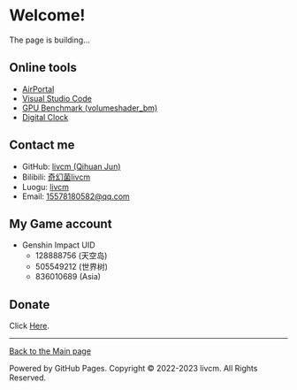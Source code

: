 # Welcome!
The page is building...
## Online tools
- [AirPortal](https://airportal.cn "AirPortal")
- [Visual Studio Code](https://vscode.dev "Visual Studio Code")
- [GPU Benchmark (volumeshader_bm)](https://cznull.github.io/vsbm "GPU Benchmark (volumeshader_bm)")
- [Digital Clock](/clock.html "Digital Clock")
## Contact me
- GitHub: [livcm (Qihuan Jun)](https://github.com/livcm/ "GitHub")
- Bilibili: [奇幻菌livcm](https://space.bilibili.com/423883286/ "Bilibili")
- Luogu: [livcm](https://www.luogu.com.cn/user/479197 "Luogu")
- Email: <15578180582@qq.com>
## My Game account
- Genshin Impact UID
   - 128888756 (天空岛)
   - 505549212 (世界树)
   - 836010689 (Asia)
## Donate
Click [Here](/articles/donate.html "Donate").

------

[Back to the Main page](/ "Back to the Main page")

Powered by GitHub Pages. Copyright ©️ 2022-2023 livcm. All Rights Reserved.